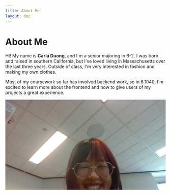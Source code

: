 ```yaml
---
title: About Me
layout: doc
---
```


# About Me

Hi! My name is **Carla Duong**, and I'm a senior majoring in 6-2. I was born and raised in southern California, but I've loved living in Massachusetts over the last three years. Outside of class, I'm very interested in fashion and making my own clothes.

Most of my coursework so far has involved backend work, so in 6.1040, I'm excited to learn more about the frontend and how to give users of my projects a great experience.

![My picture](/../assets/images/carla_duong.jpg)